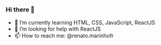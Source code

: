 ### Hi there 👋


- 🌱 I’m currently learning HTML, CSS, JavaScript, ReactJS
- 🤔 I’m looking for help with ReactJS
- 📫 How to reach me: @renato.marinhofr
